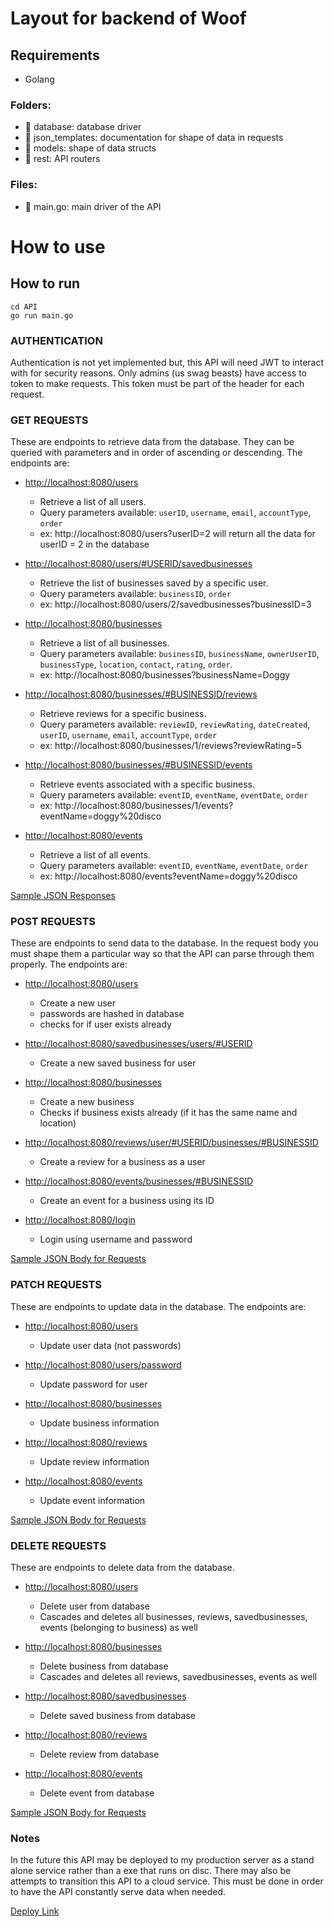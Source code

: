 # Layout for backend of Woof
## Requirements
- Golang

### Folders:
- 📁 database: database driver
- 📁 json_templates: documentation for shape of data in requests
- 📁 models: shape of data structs
- 📁 rest: API routers

### Files:
- 📄 main.go: main driver of the API

# How to use

## How to run
```
cd API
go run main.go
```

### AUTHENTICATION
Authentication is not yet implemented but, this API will need JWT to interact with for security reasons. Only admins (us swag beasts) have access to token to make requests. This token must be part of the header for each request.

### GET REQUESTS
These are endpoints to retrieve data from the database. They can be queried with parameters and in order of ascending or descending. The endpoints are:
+ [http://localhost:8080/users](#)
  - Retrieve a list of all users.
  - Query parameters available: `userID`, `username`, `email`, `accountType`, `order`
  - ex: http://localhost:8080/users?userID=2 will return all the data for userID = 2 in the database
  
+ [http://localhost:8080/users/#USERID/savedbusinesses](#)
  - Retrieve the list of businesses saved by a specific user.
  - Query parameters available: `businessID`, `order`
  - ex: http://localhost:8080/users/2/savedbusinesses?businessID=3
  
+ [http://localhost:8080/businesses](#)
  - Retrieve a list of all businesses.
  - Query parameters available: `businessID`, `businessName`, `ownerUserID`, `businessType`, `location`, `contact`, `rating`, `order`.
  - ex: http://localhost:8080/businesses?businessName=Doggy
  
+ [http://localhost:8080/businesses/#BUSINESSID/reviews](#)
  - Retrieve reviews for a specific business.
  - Query parameters available: `reviewID`, `reviewRating`, `dateCreated`, `userID`, `username`, `email`, `accountType`, `order`
  - ex: http://localhost:8080/businesses/1/reviews?reviewRating=5
  
+ [http://localhost:8080/businesses/#BUSINESSID/events](#)
  - Retrieve events associated with a specific business.
  - Query parameters available: `eventID`, `eventName`, `eventDate`, `order` 
  - ex: http://localhost:8080/businesses/1/events?eventName=doggy%20disco
  
+ [http://localhost:8080/events](#)
  - Retrieve a list of all events.
  - Query parameters available: `eventID`, `eventName`, `eventDate`, `order`
  - ex: http://localhost:8080/events?eventName=doggy%20disco

[Sample JSON Responses](json_templates/GET_REQUESTS)

### POST REQUESTS
These are endpoints to send data to the database. In the request body you must shape them a particular way so that the API can parse through them properly. The endpoints are:
+ [http://localhost:8080/users](#)
  - Create a new user
  - passwords are hashed in database
  - checks for if user exists already
  
+ [http://localhost:8080/savedbusinesses/users/#USERID](#)
  - Create a new saved business for user
  
+ [http://localhost:8080/businesses](#)
  - Create a new business
  - Checks if business exists already (if it has the same name and location)
  
  
+ [http://localhost:8080/reviews/user/#USERID/businesses/#BUSINESSID](#)
  - Create a review for a business as a user
  
+ [http://localhost:8080/events/businesses/#BUSINESSID](#)
  - Create an event for a business using its ID
  
  
+ [http://localhost:8080/login](#)
  - Login using username and password
  

[Sample JSON Body for Requests](json_templates/POST_REQUESTS)

### PATCH REQUESTS
These are endpoints to update data in the database. The endpoints are: 
+ [http://localhost:8080/users](#)
  - Update user data (not passwords)

+ [http://localhost:8080/users/password](#)
  - Update password for user

+ [http://localhost:8080/businesses](#)
  - Update business information
  
+ [http://localhost:8080/reviews](#)
  - Update review information
  
+ [http://localhost:8080/events](#)
  - Update event information

[Sample JSON Body for Requests](json_templates/PATCH_REQUESTS)

### DELETE REQUESTS
These are endpoints to delete data from the database. 
+ [http://localhost:8080/users](#)
  - Delete user from database
  - Cascades and deletes all businesses, reviews, savedbusinesses, events (belonging to business) as well

+ [http://localhost:8080/businesses](#)
  - Delete business from database
  - Cascades and deletes all reviews, savedbusinesses, events as well

+ [http://localhost:8080/savedbusinesses](#)
  - Delete saved business from database
  
+ [http://localhost:8080/reviews](#)
  - Delete review from database
  
+ [http://localhost:8080/events](#)
  - Delete event from database

[Sample JSON Body for Requests](json_templates/DEL_REQUESTS)


### Notes
In the future this API may be deployed to my production server as a stand alone service rather than a exe that runs on disc. There may also be attempts to transition this API to a cloud service. This must be done in order to have the API constantly serve data when needed.


[Deploy Link](https://dev.to/koddr/how-to-deploy-golang-application-on-any-gnu-linux-system-but-without-docker-59m1)
